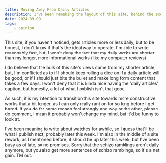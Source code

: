 ```yaml
---
title: Moving Away From Daily Articles
description: I've been remaking the layout of this site, behind the scenes, and that got me thinking again about how I operate the site itself. Basically, I'm bored of making slop, so instead of publishing articles every day, it'll be every two or three days now.
date: 2024-09-09
tags: 
    - opinion
---
```


This site, if you haven't noticed, gets articles more or less daily, but to be honest, I don't know if that's the ideal way to operate. I'm able to write reasonably fast, but, I won't deny the fact that my daily works are shorter than my longer, more informational works (like my computer reviews). 

I do believe that the bulk of this site's views came from my shorter article, but, I'm conflicted as to if I should keep rolling a dice on if a daily article will be good, or if I should just bite the bullet and make long form content that takes a few days. I won't deny that it is kinda nice having the 'daily articles' caption, but honestly, a lot of what I publish isn't that good.

As such, it is my intention to transition this site towards more constructive works that a bit longer, as I can only really rant on for so long before I get bored. If you do for some reason feel strongly one way or the other, please do comment, I mean it probably won't change my mind, but it'd be funny to look at.

I've been meaning to write about watches for awhile, so I guess that'll be what I publish next, probably later this week. I'm also in the middle of a site rework, as I mentioned before, it should be up later this week, but I've been busy as of late, so no promises. Sorry that the schizo ramblings aren't daily anymore, but you also get more sentences of schizo ramblings, so it's a net gain. TM out.